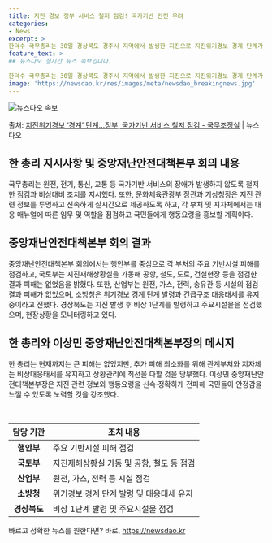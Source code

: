 ```yaml
---
title: 지진 경보 정부 서비스 철저 점검! 국가기반 안전 우려
categories:
- News
excerpt: >
한덕수 국무총리는 30일 경상북도 경주시 지역에서 발생한 지진으로 지진위기경보 경계 단계가 발령됨에 따라 국…
feature_text: >
## 뉴스다오 실시간 뉴스 속보입니다.

한덕수 국무총리는 30일 경상북도 경주시 지역에서 발생한 지진으로 지진위기경보 경계 단계가 발령됨에 따라 국…
image: 'https://newsdao.kr/res/images/meta/newsdao_breakingnews.jpg'
---
```


![뉴스다오 속보](https://newsdao.kr/res/images/meta/newsdao_breakingnews.jpg)

<p>출처: <a href="https://newsdao.kr/2695" rel="dofollow">지진위기경보 ‘경계’ 단계…정부, 국가기반 서비스 철저 점검 - 국무조정실</a> | 뉴스다오</p>

<h2 data-ke-size="size26">한 총리 지시사항 및 중앙재난안전대책본부 회의 내용</h2>
국무총리는 원전, 전기, 통신, 교통 등 국가기반 서비스의 장애가 발생하지 않도록 철저한 점검과 비상대비 조치를 지시했다. 또한, 문화체육관광부 장관과 기상청장은 지진 관련 정보를 투명하고 신속하게 실시간으로 제공하도록 하고, 각 부처 및 지자체에서는 대응 매뉴얼에 따른 임무 및 역할을 점검하고 국민들에게 행동요령을 홍보할 계획이다.

<h2 data-ke-size="size26">중앙재난안전대책본부 회의 결과</h2>
중앙재난안전대책본부 회의에서는 행안부를 중심으로 각 부처의 주요 기반시설 피해를 점검하고, 국토부는 지진재해상황실을 가동해 공항, 철도, 도로, 건설현장 등을 점검한 결과 피해는 없었음을 밝혔다. 또한, 산업부는 원전, 가스, 전력, 송유관 등 시설의 점검결과 피해가 없었으며, 소방청은 위기경보 경계 단계 발령과 긴급구조 대응태세를 유지 중이라고 전했다. 경상북도는 지진 발생 후 비상 1단계를 발령하고 주요시설물을 점검했으며, 현장상황을 모니터링하고 있다.

<h2 data-ke-size="size26">한 총리와 이상민 중앙재난안전대책본부장의 메시지</h2>
한 총리는 현재까지는 큰 피해는 없었지만, 추가 피해 최소화를 위해 관계부처와 지자체는 비상대응태세를 유지하고 상황관리에 최선을 다할 것을 당부했다. 이상민 중앙재난안전대책본부장은 지진 관련 정보와 행동요령을 신속·정확하게 전파해 국민들이 안정감을 느낄 수 있도록 노력할 것을 강조했다.

<p data-ke-size="size16">&nbsp;</p>

<table>
	<thead>
		<tr>
			<th>담당 기관</th>
			<th>조치 내용</th>
		</tr>
	</thead>
	<tbody>
		<tr>
			<td style="text-align: center; height: 17px;"><b>행안부</b></td>
			<td>주요 기반시설 피해 점검</td>
		</tr>
		<tr>
			<td style="text-align: center; height: 17px;"><b>국토부</b></td>
			<td>지진재해상황실 가동 및 공항, 철도 등 점검</td>
		</tr>
		<tr>
			<td style="text-align: center; height: 17px;"><b>산업부</b></td>
			<td>원전, 가스, 전력 등 시설 점검</td>
		</tr>
		<tr>
			<td style="text-align: center; height: 17px;"><b>소방청</b></td>
			<td>위기경보 경계 단계 발령 및 대응태세 유지</td>
		</tr>
		<tr>
			<td style="text-align: center; height: 17px;"><b>경상북도</b></td>
			<td>비상 1단계 발령 및 주요시설물 점검</td>
		</tr>
	</tbody>
</table>
 

빠르고 정확한 뉴스를 원한다면? 바로, <a href="https://newsdao.kr" rel="dofollow">https://newsdao.kr</a>


    
